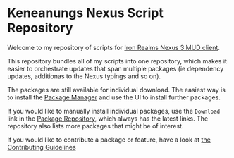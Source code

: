 # Keneanungs Nexus Script Repository

Welcome to my repository of scripts for [Iron Realms Nexus 3 MUD client](https://play.ironrealms.com/).

This repository bundles all of my scripts into one repository, which makes it easier to orchestrate updates that span multiple packages (ie dependency updates, additionas to the Nexus typings and so on).

The packages are still available for individual download. The easiest way is to install the [Package Manager](https://keneanung.github.io/nexus-scripts/nexusPackageManager.nxs) and use the UI to install further packages.

If you would like to manually install individual packages, use the `Download` link in the [Package Repository](https://keneanung.github.io/nexus-package-repository), which always has the latest links. The repository also lists more packages that might be of interest.

If you would like to contribute a package or feature, have a look at [the Contributing Guidelines](https://github.com/keneanung/nexus-scripts/blob/main/CONTRIBUTING.md)
